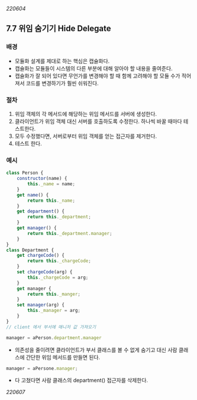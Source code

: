 _220604_

## 7.7 위임 숨기기 Hide Delegate

### 배경

- 모듈화 설계를 제대로 하는 핵심은 캡슐화다.
- 캡슐화는 모듈들이 시스템의 다른 부분에 대해 알아야 할 내용을 줄여준다.
- 캡슐화가 잘 되어 있다면 무언가를 변경해야 할 때 함께 고려해야 할 모듈 수가 적어져서 코드를 변경하기가 훨씬 쉬워진다.

### 절차

1. 위임 객체의 각 메서드에 해당하는 위임 메서드를 서버에 생성한다.
2. 클라이언트가 위임 객체 대신 서버를 호출하도록 수정한다. 하나씩 바꿀 때마다 테스트한다.
3. 모두 수정했다면, 서버로부터 위임 객체를 얻는 접근자를 제거한다.
4. 테스트 한다.

### 예시

```js
class Person {
	constructor(name) {
		this._name = name;
	}
	get name() {
		return this._name;
	}
	get department() {
		return this._department;
	}
	get manager() {
		return this._department.manager;
	}
}
class Department {
	get chargeCode() {
		return this._chargeCode;
	}
	set chargeCode(arg) {
		this._chargeCode = arg;
	}
	get manager {
		return this._manger;
	}
	set manager(arg) {
		this._manager = arg;
	}
}
// client 에서 부서에 매니저 값 가져오기

manager = aPerson.department.manager
```

- 의존성을 줄이려면 클라이언트가 부서 클래스를 볼 수 없게 숨기고 대신 사람 클래스에 간단한 위임 메서드를 만들면 된다.

```js
manager = aPersone.manager;
```

- 다 고쳤다면 사람 클래스의 department() 접근자를 삭제한다.

_220607_
